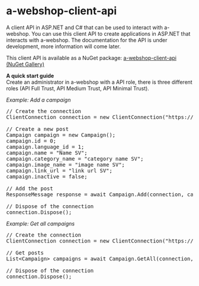 a-webshop-client-api
====================

A client API in ASP.NET and C# that can be used to interact with a-webshop. You can use this client API to create applications in ASP.NET that interacts with a-webshop. The documentation for the API is under development, more information will come later.

This client API is available as a NuGet package: <a href="https://www.nuget.org/packages/AnnytabWebshopClientAPI/">a-webshop-client-api (NuGet Gallery)</a>

<b>A quick start guide</b><br />
Create an administrator in a-webshop with a API role, there is three different roles (API Full Trust, API Medium Trust, API Minimal Trust).

<i>Example: Add a campaign</i>
<pre>
// Create the connection
ClientConnection connection = new ClientConnection(&quot;https://localhost:44301&quot;, &quot;TestAPI&quot;, &quot;test&quot;);

// Create a new post
Campaign campaign = new Campaign();
campaign.id = 0;
campaign.language_id = 1;
campaign.name = &quot;Name SV&quot;;
campaign.category_name = &quot;category name SV&quot;;
campaign.image_name = &quot;image name SV&quot;;
campaign.link_url = &quot;link url SV&quot;;
campaign.inactive = false;

// Add the post
ResponseMessage response = await Campaign.Add(connection, campaign);

// Dispose of the connection
connection.Dispose();</pre>

<i>Example: Get all campaigns</i>
<pre>
// Create the connection
ClientConnection connection = new ClientConnection(&quot;https://localhost:44301&quot;, &quot;TestAPI&quot;, &quot;test&quot;);

// Get posts
List&lt;Campaign&gt; campaigns = await Campaign.GetAll(connection, 0, &quot;id&quot;, &quot;ASC&quot;);

// Dispose of the connection
connection.Dispose();</pre>
